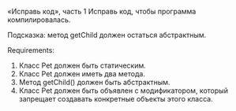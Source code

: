 «Исправь код», часть 1
Исправь код, чтобы программа компилировалась.

Подсказка: метод getChild должен остаться абстрактным.


Requirements:
1. Класс Pet должен быть статическим.
2. Класс Pet должен иметь два метода.
3. Метод getChild() должен быть абстрактным.
4. Класс Pet должен быть объявлен с модификатором, который запрещает создавать конкретные объекты этого класса.
